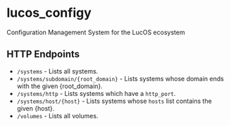 # lucos_configy
Configuration Management System for the LucOS ecosystem


## HTTP Endpoints

* `/systems` - Lists all systems.
* `/systems/subdomain/{root_domain}` - Lists systems whose domain ends with the given {root_domain}.
* `/systems/http` - Lists systems which have a `http_port`.
* `/systems/host/{host}` - Lists systems whose `hosts` list contains the given {host}.
* `/volumes` - Lists all volumes.